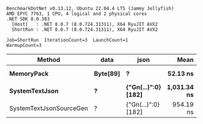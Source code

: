 ```

BenchmarkDotNet v0.13.12, Ubuntu 22.04.4 LTS (Jammy Jellyfish)
AMD EPYC 7763, 1 CPU, 4 logical and 2 physical cores
.NET SDK 8.0.303
  [Host]   : .NET 8.0.7 (8.0.724.31311), X64 RyuJIT AVX2
  ShortRun : .NET 8.0.7 (8.0.724.31311), X64 RyuJIT AVX2

Job=ShortRun  IterationCount=3  LaunchCount=1  
WarmupCount=3  

```
| Method                  | data     | json                | Mean        | Error      | StdDev    | Min         | Max         | Gen0   | Allocated |
|------------------------ |--------- |-------------------- |------------:|-----------:|----------:|------------:|------------:|-------:|----------:|
| **MemoryPack**              | **Byte[89]** | **?**                   |    **52.13 ns** |   **5.568 ns** |  **0.305 ns** |    **51.79 ns** |    **52.38 ns** | **0.0012** |     **104 B** |
| **SystemTextJson**          | **?**        | **{&quot;Gn(...)&quot;:0} [182]** | **1,031.34 ns** | **675.380 ns** | **37.020 ns** | **1,008.50 ns** | **1,074.05 ns** |      **-** |     **104 B** |
| SystemTextJsonSourceGen | ?        | {&quot;Gn(...)&quot;:0} [182] |   954.19 ns |  24.841 ns |  1.362 ns |   952.74 ns |   955.43 ns |      - |     104 B |
